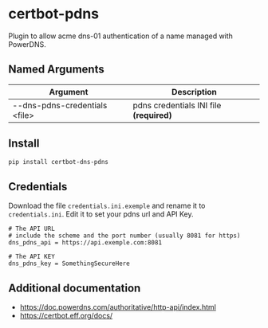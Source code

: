 # certbot-pdns

Plugin to allow acme dns-01 authentication of a name managed with PowerDNS. 

## Named Arguments
| Argument | Description |
| --- | --- |
| --dns-pdns-credentials &lt;file&gt; | pdns credentials INI file **(required)** |

## Install
``` bash
pip install certbot-dns-pdns
```
## Credentials
Download the file `credentials.ini.exemple` and rename it to `credentials.ini`. Edit it to set your pdns url and API Key.
```
# The API URL
# include the scheme and the port number (usually 8081 for https)
dns_pdns_api = https://api.exemple.com:8081

# The API KEY
dns_pdns_key = SomethingSecureHere
```

## Additional documentation
* https://doc.powerdns.com/authoritative/http-api/index.html
* https://certbot.eff.org/docs/